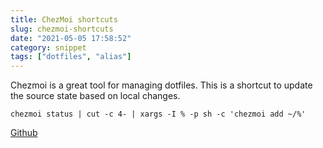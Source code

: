 ```yaml
---
title: ChezMoi shortcuts
slug: chezmoi-shortcuts
date: "2021-05-05 17:58:52"
category: snippet
tags: ["dotfiles", "alias"]
---
```


Chezmoi is a great tool for managing dotfiles. This is a shortcut to update the source state based on local changes.

`chezmoi status | cut -c 4- | xargs -I % -p sh -c 'chezmoi add ~/%'`

[Github](https://github.com/twpayne/chezmoi)
